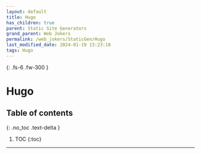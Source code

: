 ```yaml
---
layout: default
title: Hugo
has_children: true
parent: Static Site Generators
grand_parent: Web Jokers
permalink: /web_jokers/StaticGen/Hugo
last_modified_date: 2024-01-19 13:23:18
tags: Hugo
---
```


{: .fs-6 .fw-300 }

# Hugo

## Table of contents

{: .no_toc .text-delta }

1. TOC
{:toc}

---

